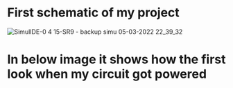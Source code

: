 # First schematic  of my project

![SimulIDE-0 4 15-SR9  -  _backup simu_ 05-03-2022 22_39_32](https://user-images.githubusercontent.com/98843450/156893884-47c192ca-774d-4ba2-b944-7bdbce857b6c.png)

# In below image it shows how the first look when my circuit got powered


